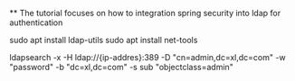 ** The tutorial focuses on how to integration spring security into ldap for authentication 

sudo apt install ldap-utils
sudo apt install net-tools

ldapsearch -x -H ldap://{ip-addres}:389 -D "cn=admin,dc=xl,dc=com" -w "password" -b "dc=xl,dc=com" -s sub "objectclass=admin"
